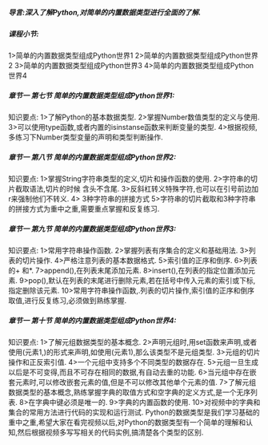 ##### 导言:深入了解Python,对简单的内置数据类型进行全面的了解.

##### 课程小节:  

1>简单的内置数据类型组成Python世界1
2>简单的内置数据类型组成Python世界2
3>简单的内置数据类型组成Python世界3
4>简单的内置数据类型组成Python世界4

##### 章节一  第七节 简单的内置数据类型组成Python世界1:

   知识要点:
        1>了解Python的基本数据类型.
        2>掌握Number数值类型的定义与使用.
        3>可以使用type函数,或者内置的isinstanse函数来判断变量的类型.
        4>根据视频,多练习下Number类型变量的声明和类型判断操作.

##### 章节一  第八节 简单的内置数据类型组成Python世界2:

   知识要点:
        1>掌握String字符串类型的定义,切片和操作函数的使用.
        2>字符串的切片截取语法,切片的时候 含头不含尾.
        3>反斜杠转义特殊字符,也可以在引号前边加r来强制他们不转义.
        4> 3种字符串的拼接方式
        5>字符串的切片截取和3种字符串的拼接方式为重中之重,需要重点掌握和反复练习.

##### 章节一  第九节 简单的内置数据类型组成Python世界3:

   知识要点:
        1>常用字符串操作函数.
        2>掌握列表有序集合的定义和基础用法.
        3>列表的切片操作.
        4>严格注意列表的基本数据格式.
        5>索引值的正序和倒序.
        6>列表的+ 和*.
        7>append(),在列表末尾添加元素.
        8>insert(),在列表的指定位置添加元素.
        9>pop(),默认在列表的末尾进行删除元素,若在括号中传入元素的索引或下标,指定删除该元素.
        10>常用字符串操作函数,.列表的切片操作,索引值的正序和倒序取值,进行反复练习,必须做到熟练掌握.

##### 章节一  第十节 简单的内置数据类型组成Python世界4:

   知识要点:
        1>了解元组数据类型的基本概念.
        2>声明元组时,用set函数来声明,或者使用(元素1,)的形式来声明,如使用(元素1),那么该类型不是元组类型.
        3>元组的切片操作和正反索引值.
        4>一个元组中支持多个不同类型的数据存在.
        5>元组一旦生成以后是不可变得,而且不可存在相同的数据,有自动去重的功能.
        6>当元组中存在嵌套元素时,可以修改嵌套元素的值,但是不可以修改其他单个元素的值.
        7>了解元组数据类型的基本概念,熟练掌握字典的取值方式和空字典的定义方式,是一个无序列表.
        8>在字典中键必须是唯一的.
        9>字典的内置函数的使用.
        10>对视频中的字典和集合的常用方法进行代码的实现和运行测试.
Python的数据类型是我们学习基础的重中之重,希望大家在看完视频以后,对Python的数据类型有一个简单的理解和认知,然后根据视频多写写相关的代码实例,搞清楚各个类型的区别.

## 


